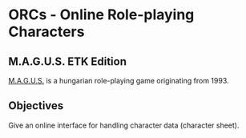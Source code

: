 # ORCs - Online Role-playing Characters
## M.A.G.U.S. ETK Edition

[M.A.G.U.S.](https://hu.wikipedia.org/wiki/M.A.G.U.S.) is a hungarian role-playing game originating from 1993.

## Objectives
Give an online interface for handling character data (character sheet).